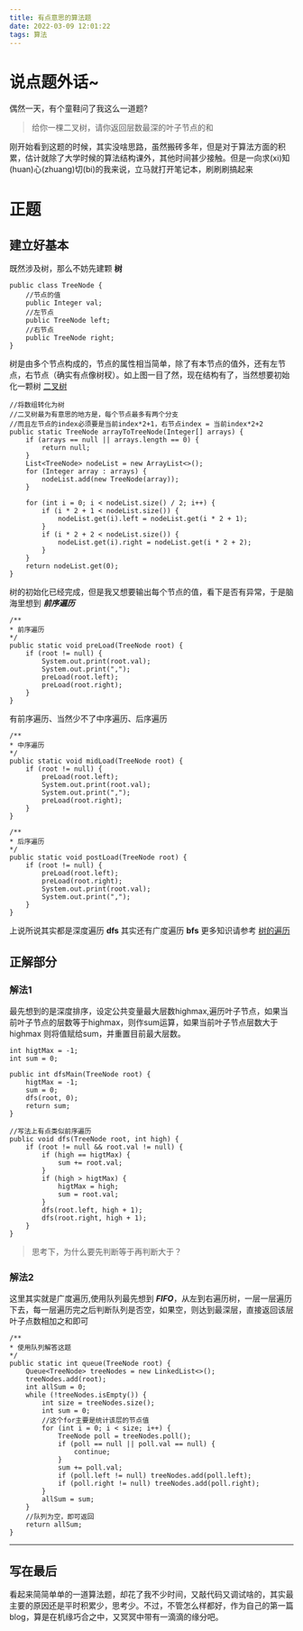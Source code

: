 ```yaml
---
title: 有点意思的算法题
date: 2022-03-09 12:01:22
tags: 算法
---
```


# 说点题外话~
偶然一天，有个童鞋问了我这么一道题? 
> 给你一棵二叉树，请你返回层数最深的叶子节点的和

刚开始看到这题的时候，其实没啥思路，虽然搬砖多年，但是对于算法方面的积累，估计就除了大学时候的算法结构课外，其他时间甚少接触。但是一向求(xi)知(huan)心(zhuang)切(bi)的我来说，立马就打开笔记本，刷刷刷搞起来

# 正题

## 建立好基本
既然涉及树，那么不妨先建颗 **树**
```
public class TreeNode {
    //节点的值
    public Integer val;
    //左节点
    public TreeNode left;
    //右节点
    public TreeNode right;
}
```
树是由多个节点构成的，节点的属性相当简单，除了有本节点的值外，还有左节点，右节点（确实有点像树杈）。如上图一目了然，现在结构有了，当然想要初始化一颗树 [二叉树](https://zh.wikipedia.org/wiki/%E4%BA%8C%E5%8F%89%E6%A0%91)

```
//将数组转化为树
//二叉树最为有意思的地方是，每个节点最多有两个分支
//而且左节点的index必须要是当前index*2+1，右节点index = 当前index*2+2
public static TreeNode arrayToTreeNode(Integer[] arrays) {
    if (arrays == null || arrays.length == 0) {
        return null;
    }
    List<TreeNode> nodeList = new ArrayList<>();
    for (Integer array : arrays) {
        nodeList.add(new TreeNode(array));
    }

    for (int i = 0; i < nodeList.size() / 2; i++) {
        if (i * 2 + 1 < nodeList.size()) {
            nodeList.get(i).left = nodeList.get(i * 2 + 1);
        }
        if (i * 2 + 2 < nodeList.size()) {
            nodeList.get(i).right = nodeList.get(i * 2 + 2);
        }
    }
    return nodeList.get(0);
}
```

树的初始化已经完成，但是我又想要输出每个节点的值，看下是否有异常，于是脑海里想到 ***前序遍历***
```
/**
* 前序遍历
*/
public static void preLoad(TreeNode root) {
    if (root != null) {
        System.out.print(root.val);
        System.out.print(",");
        preLoad(root.left);
        preLoad(root.right);
    }
}
```
有前序遍历、当然少不了中序遍历、后序遍历
```
/**
* 中序遍历
*/
public static void midLoad(TreeNode root) {
    if (root != null) {
        preLoad(root.left);
        System.out.print(root.val);
        System.out.print(",");
        preLoad(root.right);
    }
}

/**
* 后序遍历
*/
public static void postLoad(TreeNode root) {
    if (root != null) {
        preLoad(root.left);
        preLoad(root.right);
        System.out.print(root.val);
        System.out.print(",");
    }
}
```
上说所说其实都是深度遍历 **dfs** 其实还有广度遍历 **bfs** 更多知识请参考 [树的遍历](https://zh.wikipedia.org/wiki/%E6%A0%91%E7%9A%84%E9%81%8D%E5%8E%86)

## 正解部分
### 解法1
最先想到的是深度排序，设定公共变量最大层数highmax,遍历叶子节点，如果当前叶子节点的层数等于highmax，则作sum运算，如果当前叶子节点层数大于highmax 则将值赋给sum，并重置目前最大层数。

```
int higtMax = -1;
int sum = 0;

public int dfsMain(TreeNode root) {
    higtMax = -1;
    sum = 0;
    dfs(root, 0);
    return sum;
}

//写法上有点类似前序遍历
public void dfs(TreeNode root, int high) {
    if (root != null && root.val != null) {
        if (high == higtMax) {
            sum += root.val;
        }
        if (high > higtMax) {
            higtMax = high;
            sum = root.val;
        }
        dfs(root.left, high + 1);
        dfs(root.right, high + 1);
    }
}
```
> 思考下，为什么要先判断等于再判断大于？

### 解法2
这里其实就是广度遍历,使用队列最先想到 ***FIFO***，从左到右遍历树，一层一层遍历下去，每一层遍历完之后判断队列是否空，如果空，则达到最深层，直接返回该层叶子点数相加之和即可
```
/**
* 使用队列解答这题
*/
public static int queue(TreeNode root) {
    Queue<TreeNode> treeNodes = new LinkedList<>();
    treeNodes.add(root);
    int allSum = 0;
    while (!treeNodes.isEmpty()) {
        int size = treeNodes.size();
        int sum = 0;
        //这个for主要是统计该层的节点值
        for (int i = 0; i < size; i++) {
            TreeNode poll = treeNodes.poll();
            if (poll == null || poll.val == null) {
                continue;
            }
            sum += poll.val;
            if (poll.left != null) treeNodes.add(poll.left);
            if (poll.right != null) treeNodes.add(poll.right);
        }
        allSum = sum;
    }
    //队列为空，即可返回
    return allSum;
}
```
---
## 写在最后
看起来简简单单的一道算法题，却花了我不少时间，又敲代码又调试啥的，其实最主要的原因还是平时积累少，思考少。不过，不管怎么样都好，作为自己的第一篇blog，算是在机缘巧合之中，又冥冥中带有一滴滴的缘分吧。

